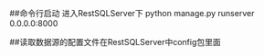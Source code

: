 ##命令行启动 进入RestSQLServer下
python manage.py runserver 0.0.0.0:8000

##读取数据源的配置文件在RestSQLServer中config包里面